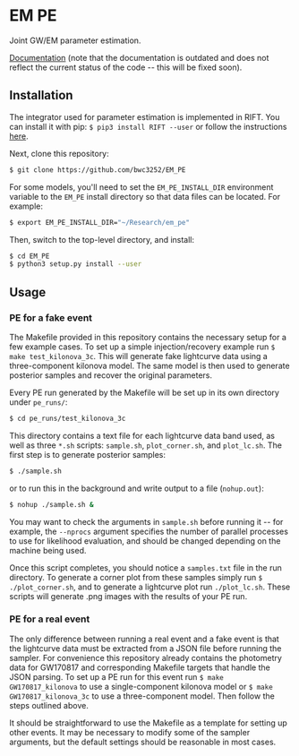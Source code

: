 # EM PE

Joint GW/EM parameter estimation.

[Documentation](https://em-pe.readthedocs.io/en/latest/)
(note that the documentation is outdated and does not reflect the current status of the code -- this will be fixed soon).

## Installation

The integrator used for parameter estimation is implemented in RIFT.
You can install it with pip: `$ pip3 install RIFT --user` or follow the instructions [here](https://github.com/oshaughn/research-projects-RIT/blob/master/INSTALL.md).

Next, clone this repository:

```bash
$ git clone https://github.com/bwc3252/EM_PE
```

For some models, you'll need to set the `EM_PE_INSTALL_DIR` environment variable 
to the `EM_PE` install directory so that data files can be located. For example:

```bash
$ export EM_PE_INSTALL_DIR="~/Research/em_pe"
```

Then, switch to the top-level directory, and install:

```bash
$ cd EM_PE
$ python3 setup.py install --user
```

## Usage

### PE for a fake event

The Makefile provided in this repository contains the necessary setup for a few example cases.
To set up a simple injection/recovery example run `$ make test_kilonova_3c`.
This will generate fake lightcurve data using a three-component kilonova model.
The same model is then used to generate posterior samples and recover the original parameters.

Every PE run generated by the Makefile will be set up in its own directory under `pe_runs/`:

```bash
$ cd pe_runs/test_kilonova_3c
```

This directory contains a text file for each lightcurve data band used, as well as three `*.sh` scripts: `sample.sh`, `plot_corner.sh`, and `plot_lc.sh`.
The first step is to generate posterior samples:

```bash
$ ./sample.sh
```
or to run this in the background and write output to a file (`nohup.out`):
```bash
$ nohup ./sample.sh &
```

You may want to check the arguments in `sample.sh` before running it -- for example, the `--nprocs` argument specifies the number of parallel processes to use for likelihood evaluation, and should be changed depending on the machine being used.

Once this script completes, you should notice a `samples.txt` file in the run directory.
To generate a corner plot from these samples simply run `$ ./plot_corner.sh`, and to generate a lightcurve plot run `./plot_lc.sh`.
These scripts will generate .png images with the results of your PE run.

### PE for a real event

The only difference between running a real event and a fake event is that the lightcurve data must be extracted from a JSON file before running the sampler.
For convenience this repository already contains the photometry data for GW170817 and corresponding Makefile targets that handle the JSON parsing.
To set up a PE run for this event run `$ make GW170817_kilonova` to use a single-component kilonova model or `$ make GW170817_kilonova_3c` to use a three-component model.
Then follow the steps outlined above.

It should be straightforward to use the Makefile as a template for setting up other events.
It may be necessary to modify some of the sampler arguments, but the default settings should be reasonable in most cases.
